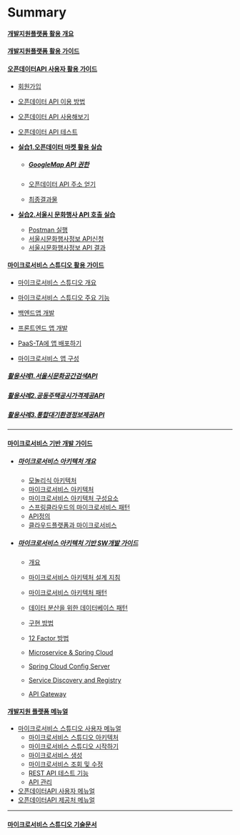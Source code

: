 # Summary



#### [개발지원플랫폼 활용 개요](README.md)

#### [개발지원플랫폼 활용 가이드](openapi_v2.md)

#### [오픈데이터API 사용자 활용 가이드](openapi_v2.md)

- [회원가입](openapi_v2.md#회원가입)

- [오픈데이터 API 이용 방법](openapi_v2.md#오픈데이터-api-이용-방법)

- [오픈데이터 API 사용해보기](openapi_v2.md#오픈데이터-api-사용해보기)

- [오픈데이터 API 테스트](openapi_v2.md#오픈데이터-api-테스트)

- **[실습1.오픈데이터 마켓 활용 실습](openapi_v2.md#오픈-데이터-마켓(OPEN-DATA-MARKET)-API-활용-실습)**

  - ##### [GoogleMap API 권한](openapi_v2.md#googlemap-api-권한)

  - [오픈데이터 API 주소 얻기](openapi_v2.md#오픈데이터-api-주소-얻기)

  - [최종결과물](openapi_v2.md#실습-최종-결과물)

- **[실습2.서울시 문화행사 API 호출 실습](openapi_v2.md#두번째-실습-자료)**
  - [Postman 실행](openapi_v2.md#두번째-실습-자료)
  - [서울시문화행사정보 API신청](openapi_v2.md#서울시-문화행사-정보-api-신청)
  - [서울시문화행사정보 API 결과](openapi_v2.md#서울시-문화행사정보-api-결과)

#### [마이크로서비스 스튜디오 활용 가이드](MicroserviceGuide.md)

- [마이크로서비스 스튜디오 개요](MicroserviceGuide.md#마이크로서비스-스튜디오-개요)

- [마이크로서비스 스튜디오 주요 기능](MicroserviceGuide.md#마이크로서비스-스튜디오-주요-기능)

- [백엔드앱 개발](MicroserviceGuide.md#백엔드앱-개발)

- [프론트엔드 앱 개발](MicroserviceGuide.md#프론트엔드-앱-개발)

- [PaaS-TA에 앱 배포하기](MicroserviceGuide.md#paas-ta에-앱-배포하기)

- [마이크로서비스 앱 구성](MicroserviceGuide.md#마이크로서비스-앱-구성)

##### [활용사례1.서울시문화공간검색API](msacasestudy1.md)

##### [활용사례2.공동주택공시가격제공API](msacasestudy2.md)

##### [활용사례3.통합대기환경정보제공API](msacasestudy3.md)

------

#### [마이크로서비스 기반 개발 가이드](microservice.md)

- ##### [마이크로서비스 아키텍처 개요](microservice.md)

  - [모놀리식 아키텍처](microservice.md#모놀리식-아키텍처)
  - [마이크로서비스 아키텍처](microservice.md#마이크로서비스-아키텍처)
  - [마이크로서비스 아키텍처 구성요소](microservice.md#마이크로서비스-아키텍처-구성-요소)
  - [스프링클라우드의 마이크로서비스 패턴](microservice.md#스프링클라우드의-마이크로서비스패턴)
  - [API정의](microservice.md#api-정의)
  - [클라우드플랫폼과 마이크로서비스](microservice.md#클라우드플랫폼과-마이크로서비스)

- ##### [마이크로서비스 아키텍처 기반 SW개발 가이드](swprocess.md)

  - [개요](swprocess.md#마이크로서비스-아키텍처-기반-개발-개요)
  - [마이크로서비스 아키텍처 설계 지침](swprocess.md#마이크로서비스-아키텍처-설계-지침)
  - [마이크로서비스 아키텍처 패턴](swprocess.md#마이크로서비스-아키텍처-패턴)
  - [데이터 분산을 위한 데이터베이스 패턴](swprocess.md#데이터-분산을-위한-데이터베이스-패턴)
  - [구현 방법](swprocess.md#마이크로서비스-아키텍처-구현-방법)
  - [12 Factor 방법](swprocess.md#12-factor-방법)
  - [Microservice & Spring Cloud](msaspringcloud.md#스프링클라우드-적용-가이드)

  - [Spring Cloud Config Server](msaspringcloud.md#spring-cloud-config-server)
  - [Service Discovery and Registry](msaspringcloud.md#service-discovery-and-registry)
  - [API Gateway](msaspringcloud.md#api-gateway)

#### [개발지원 플랫폼 메뉴얼]()

- [마이크로서비스 스튜디오 사용자 메뉴얼](msamanual_v2.md)
  - [마이크로서비스 스튜디오 아키텍처](msamanual_v2.md#마이크로서비스-스튜디오-아키텍처)
  - [마이크로서비스 스튜디오 시작하기](msamanual_v2.md#마이크로서비스-스튜디오-시작하기)
  - [마이크로서비스 생성](msamanual_v2.md#마이크로서비스-생성하기)
  - [마이크로서비스 조회 및 수정](msamanual_v2.md#마이크로서비스-조회-및-수정)
  - [REST API 테스트 기능](msamanual_v2.md#rest-api-테스트-기능)
  - [API 관리](msamanual_v2.md#api-관리)
- [오픈데이터API 사용자 메뉴얼](openapi.md)
- [오픈데이터API 제공처 메뉴얼](openapi_manager.md)

------

#### [마이크로서비스 스튜디오 기술문서](Technical_Report.md)

